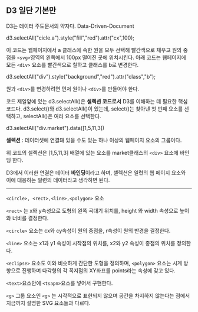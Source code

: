 ## D3  일단 기본만

D3는 데이터 주도문서의 약자다. Data-Driven-Document 

d3.selectAll("cicle.a").style("fill","red").attr("cx",100);

이 코드는 웹페이지에서 a 클래스에 속한 원을 모두 선택해 빨간색으로 채우고 원의 중점을 `<svg>`영역의 왼쪽에서 100px 떨어진 곳에 위치시킨다. 아래 코드는 웹페이지에 모든 `<div>` 요소를 빨간색으로 칠하고 클래스를 b로 변경한다. 

d3.selectAll("div").style("background","red").attr("class","b");

원과 `<div>`를 변경하려면 먼저 원이나 `<div>`를 만들어야 한다. 

코드 제일앞에 있는 d3.selectAll()은 **셀렉션 코드로서** D3를 이해하는 데 필요한 핵심 코드다. d3.select()와 d3.selectAll()이 있는데, select()는 찾아낸 첫 번째 요소를 선택하고, selectAll()은 여러 요소를 선택한다. 

d3.selectAll("div.market").data([1,5,11,3])

**셀렉션** : 데이터셋에 연결돼 있을 수도 있는 하나 이상의 웹페이지 요소의 그룹이다.

위 코드의 셀렉션은 [1,5,11,3] 배열에 있는 요소를 market클래스의 `<div>` 요소에 바인딩 한다. 

D3에서 이러한 연결은 데이터 **바인딩**이라고 하며, 셀렉션은 일련의 웹 페이지 요소와 이에 대응하는 일련의 데이터라고 생각하면 된다. 

---

`<circle>, <rect>,<line>,<polygon>` 요소

`<rect>` 는 x와 y속성으로 도형의 왼쪽 곡대기 위치를, height 와 width 속성으로 높이와 너비를 결정한다. 

`<circle>` 요소는 cx와 cy속성이 원의 중점을, r속성이 원의 반경을 결정한다. 

`<line>` 요소는 x1과 y1 속성이 시작점의 위치를, x2와 y2 속성이 종점의 위치를 정의한다. 

`<eclipse>` 요소도 이와 비슷하게 간단한 도형을 정의하며, `<polygon>` 요소는 시계 방향으로 진행하며 다각형의 각 꼭지점의 XY좌표를 points라는 속성에 갖고 있다. 

`<text>`요소안에 `<tsapn>`요소를 넣어서 구현한다. 

`<g>` 그룹 요소인 `<g>` 는 시각적으로 표현되지 않으며 공간을 차지하지 않는다는 점에서 지금까지 설명한 SVG 요소들과 다르다. 